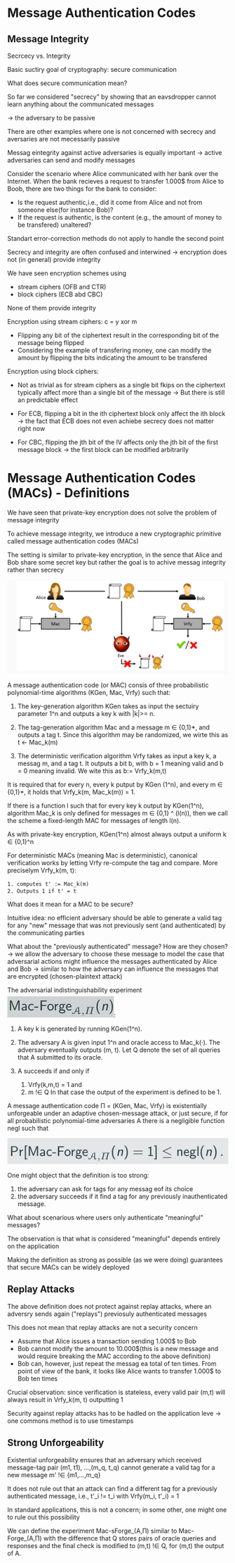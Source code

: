 # Message Authentication Codes


## Message Integrity

Secrcecy vs. Integrity

Basic suctiry goal of cryptography: secure communication

What does secure communication mean?

So far we considered "secrecy" by showing that an eavsdropper cannot learn anything about the communicated messages

-> the adversary to be passive

There are other examples where one is not concerned with secrecy and aversaries are not mecessarily passive

Messag eintegrity against active adversaries is equally important
-> active adversaries can send and modify messages

Consider the scenario where Alice communicated with her bank over the Internet. When the bank recieves a request to transfer 1.000$ from Alice to Boob, there are two things for the bank to consider:

- Is the request authentic,i.e., did it come from Alice and not from someone else(for instance Bob)?
- If the request is authentic, is the content (e.g., the amount of money to be transfered) unaltered?

Standart error-correction methods do not apply to handle the second point

Secrecy and integrity are often confused and interwined
-> encryption does not (in general) provide integrity

We have seen encryption schemes using
- stream ciphers (OFB and CTR)
- block ciphers (ECB abd CBC)

None of them provide integrity

Encryption using stream ciphers: c = y xor m

- Flipping any bit of the ciphertext result in the corresponding bit of the message being flipped
- Considering the example of transfering money, one can modify the amount by flipping the bits indicating the amount to be transfered

Encryption using block ciphers:

- Not as trivial as for stream ciphers as a single bit fkips on the ciphertext typically affect more than a single bit of the message 
-> But there is still an predictable effect

- For ECB, flipping a bit in the ith ciphertext block only affect the ith block
-> the fact that ECB does not even achiebe secrecy does not matter right now

- For CBC, flipping the jth bit of the IV affects only the jth bit of the first message block 
-> the first block can be modified arbitrarily

# Message Authentication Codes (MACs) - Definitions

We have seen that private-key encryption does not solve the problem of message integrity

To achieve message integrity, we introduce a new cryptographic primitive called message authentication codes (MACs)

The setting is similar to private-key encryption, in the sence that Alice and Bob share some secret key but rather the goal is to achive messag integrity rather than secrecy

![alt text](image.png)

A message authentication code (or MAC) consis of three probabilistic polynomial-time algorithms (KGen, Mac, Vrfy) such that:

1. The key-generation algorithm KGen takes as input the sectuiry parameter 1^n and outputs a key k with |k|>= n.

2. The tag-generation algorithm Mac and a message m ∈ {0,1}*, and outputs a tag t. Since this algorithm may be randomized, we wirte this as t <- Mac_k(m)

3. The deterministic verification algorithm Vrfy takes as input a key k, a messag m, and a tag t. It outputs a bit b, with b = 1 meaning valid and b = 0 meaning invalid. We wite this as b:= Vrfy_k(m,t)

It is required that for every n, every k putput by KGen (1^n), and every m ∈ {0,1}*, it holds that Vrfy_k(m, Mac_k(m)) = 1.

If there is a function l such that for every key k output by KGen(1^n), algorithm Mac_k is only defined for messages m ∈ {0,1} ^ (l(n)), then we call the scheme a fixed-length MAC for messages of length l(n).

As with private-key encryption, KGen(1^n) almost always output a uniform k ∈ {0,1}^n

For deterministic MACs (meaning Mac is deterministic), canonical verification works by letting Vrfy re-compute the tag and compare. More preciselym Vrfy_k(m, t):

    1. computes t' := Mac_k(m)
    2. Outputs 1 if t' = t


What does it mean for a MAC to be secure?

Intuitive idea: no efficient adversary should be able to generate a valid tag for any "new" message that was not previously sent (and authenticated) by the communicating parties

What about the "previously authenticated" message? How are they chosen?
-> we allow the adversary to choose these message to model the case that adversarial actions might influence the messages authenticated by Alice and Bob
-> similar to how the adversary can influence the messages that are encrypted (chosen-plaintext attack)

The adversarial indistinguishability experiment ![alt text](image-1.png):

1. A key k is generated by running KGen(1^n).
2. The adversary A is given input 1^n and oracle access to Mac_k(·). The adversary eventually outputs (m, t). Let Q denote the set of all queries that A submitted to its oracle.
3. A succeeds if and only if

    1. Vrfy(k,m,t) = 1 and
    2. m !∈ Q
    In that case the output of the experiment is defined to be 1.


A message authentication code П = (KGen, Mac, Vrfy) is existentially unforgeable under an adaptive chosen-message attack, or just secure, if for all probabilistic polynomial-time adversaries A there is a negligible function negl such that

![alt text](image-2.png)

One might object that the definition is too strong:

1. the adversary can ask for tags for any messag eof its choice
2. the adversary succeeds if it find a tag for any previously inauthenticated message.

What about scenarious where users only authenticate "meaningful" messages?

The observation is that what is considered "meaningful" depends entirely on the application

Making the definition as strong as possible (as we were doing) guarantees that secure MACs can be widely deployed

## Replay Attacks

The above definition does not protect against replay attacks, where an adversry sends again ("replays") previosuly authenticated messages

This does not mean that replay attacks are not a security concern

- Assume that Alice issues a transaction sending 1.000$ to Bob
- Bob cannot modify the amount to 10.000$(this is a new message and would require breaking the MAC according to the above definition)
- Bob can, however, just repeat the messag ea total of ten times. From point of view of the bank, it looks like Alice wants to transfer 1.000$ to Bob ten times

Crucial observation: since verification is stateless, every valid pair (m,t) will always result in Vrfy_k(m, t) outputting 1

Security against replay attacks has to be hadled on the application leve
-> one commons method is to use timestamps

## Strong Unforgeability

Existential unforgeability ensures that an adversary which received message-tag pair (m1, t1), ...,(m_q, t_q) cannot generate a valid tag for a new message m' !∈ {m1,...,m_q}

It does not rule out that an attack can find a different tag for a previously authenticated message, i.e., t'_i != t_i with Vrfy(m_i, t'_i) = 1

In standard applications, this is not a concern; in some other, one might one to rule out this possibility

We can define the experiment Mac-sForge_(A,П) similar to Mac-Forge_(A,П) with the difference that Q stores pairs of oracle queries and responses and the final check is modified to (m,t) !∈ Q, for (m,t) the output of A.


